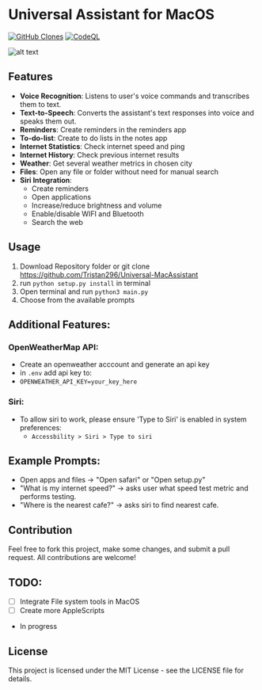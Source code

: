 # Universal Assistant for MacOS

[![GitHub Clones](https://img.shields.io/badge/dynamic/json?color=success&label=Clone&query=count&url=https://gist.githubusercontent.com/Tristan296/82e0272a21bddb472fb3feebea622050/raw/clone.json&logo=github)](https://github.com/MShawon/github-clone-count-badge)
[![CodeQL](https://github.com/Tristan296/Universal-MacAssistant/workflows/CodeQL/badge.svg)](https://github.com/Tristan296/Universal-MacAssistant/actions?query=workflow%3ACodeQL)

![alt text](https://github.com/Tristan296/LangChain-GPT-Voice-Assistant/blob/main/assistant_logo.png)

## Features

* **Voice Recognition**: Listens to user's voice commands and transcribes them to text.
* **Text-to-Speech**: Converts the assistant's text responses into voice and speaks them out.
* **Reminders**: Create reminders in the reminders app
* **To-do-list**: Create to do lists in the notes app
* **Internet Statistics**: Check internet speed and ping
* **Internet History**: Check previous internet results
* **Weather**: Get several weather metrics in chosen city
* **Files**: Open any file or folder without need for manual search
* **Siri Integration**: 
  * Create reminders
  * Open applications
  * Increase/reduce brightness and volume
  * Enable/disable WIFI and Bluetooth
  * Search the web

## Usage

1. Download Repository folder or git clone https://github.com/Tristan296/Universal-MacAssistant
2. run `python setup.py install` in terminal
3. Open terminal and run `python3 main.py`
4. Choose from the available prompts

## Additional Features:

### OpenWeatherMap API:
- Create an openweather acccount and generate an api key
- in `.env` add api key to:
- `OPENWEATHER_API_KEY=your_key_here`

### Siri:
- To allow siri to work, please ensure 'Type to Siri' is enabled in system preferences:
  - `Accessbility > Siri > Type to siri`
 
## Example Prompts:
- Open apps and files -> "Open safari" or "Open setup.py"
- "What is my internet speed?" -> asks user what speed test metric and performs testing.
- "Where is the nearest cafe?" -> asks siri to find nearest cafe.

## Contribution

Feel free to fork this project, make some changes, and submit a pull request. All contributions are welcome!

## TODO:

- [ ] Integrate File system tools in MacOS
- [ ] Create more AppleScripts
 - In progress

## License

This project is licensed under the MIT License - see the LICENSE file for details.
